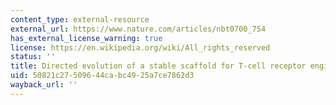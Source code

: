 ```yaml
---
content_type: external-resource
external_url: https://www.nature.com/articles/nbt0700_754
has_external_license_warning: true
license: https://en.wikipedia.org/wiki/All_rights_reserved
status: ''
title: Directed evolution of a stable scaffold for T-cell receptor engineering
uid: 50821c27-5096-44ca-bc49-25a7ce7862d3
wayback_url: ''
---
```

